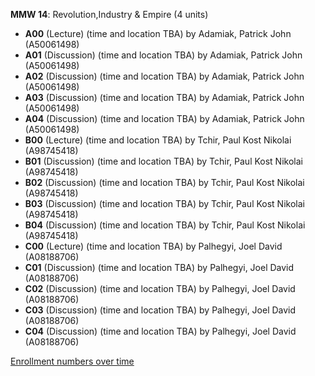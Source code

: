 **MMW 14**: Revolution,Industry & Empire (4 units)

- **A00** (Lecture) (time and location TBA) by Adamiak, Patrick John (A50061498)
- **A01** (Discussion) (time and location TBA) by Adamiak, Patrick John (A50061498)
- **A02** (Discussion) (time and location TBA) by Adamiak, Patrick John (A50061498)
- **A03** (Discussion) (time and location TBA) by Adamiak, Patrick John (A50061498)
- **A04** (Discussion) (time and location TBA) by Adamiak, Patrick John (A50061498)
- **B00** (Lecture) (time and location TBA) by Tchir, Paul Kost Nikolai (A98745418)
- **B01** (Discussion) (time and location TBA) by Tchir, Paul Kost Nikolai (A98745418)
- **B02** (Discussion) (time and location TBA) by Tchir, Paul Kost Nikolai (A98745418)
- **B03** (Discussion) (time and location TBA) by Tchir, Paul Kost Nikolai (A98745418)
- **B04** (Discussion) (time and location TBA) by Tchir, Paul Kost Nikolai (A98745418)
- **C00** (Lecture) (time and location TBA) by Palhegyi, Joel David (A08188706)
- **C01** (Discussion) (time and location TBA) by Palhegyi, Joel David (A08188706)
- **C02** (Discussion) (time and location TBA) by Palhegyi, Joel David (A08188706)
- **C03** (Discussion) (time and location TBA) by Palhegyi, Joel David (A08188706)
- **C04** (Discussion) (time and location TBA) by Palhegyi, Joel David (A08188706)

[Enrollment numbers over time](./MMW14.tsv)
